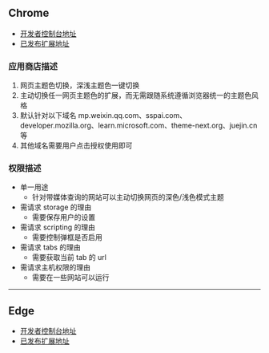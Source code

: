## Chrome

- [开发者控制台地址](https://chrome.google.com/webstore/devconsole)
- [已发布扩展地址](https://chrome.google.com/webstore/detail/theme-color-switch/mgmpaknickmjdkgacgnkdgakngohhfje)

### 应用商店描述

1. 网页主题色切换，深浅主题色一键切换
2. 主动切换任一网页主题色的扩展，而无需跟随系统遵循浏览器统一的主题色风格
3. 默认针对以下域名 mp.weixin.qq.com、sspai.com、developer.mozilla.org、learn.microsoft.com、theme-next.org、juejin.cn 等
4. 其他域名需要用户点击授权使用即可

### 权限描述

- 单一用途
  - 针对带媒体查询的网站可以主动切换网页的深色/浅色模式主题
- 需请求 storage 的理由
  - 需要保存用户的设置
- 需请求 scripting 的理由
  - 需要控制弹框是否启用
- 需请求 tabs 的理由
  - 需要获取当前 tab 的 url
- 需请求主机权限的理由
  - 需要在一些网站可以运行

---

## Edge

- [开发者控制台地址](https://partner.microsoft.com/zh-cn/dashboard/microsoftedge/overview)
- [已发布扩展地址](https://microsoftedge.microsoft.com/addons/detail/bmpdefkcildkmjdlcbbpjjinaijpledn)

